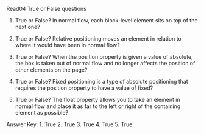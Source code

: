 Read04 True or False questions

1. True or False? In normal flow, each block-level element sits on top of the next one?

2. True or False? Relative positioning moves an element in relation to where it would have been in normal flow?

3. True or False? When the position property is given a value of absolute, the box is taken out of normal flow and no longer affects the position of other elements on the page? 

4. True or False? Fixed positioning is a type of absolute positioning that requires the position property to have a value of fixed? 

5. True or False? The float property allows you to take an element in normal flow and place it as far to the left or right of the containing element as possible?













Answer Key: 1. True 2. True 3. True 4. True 5. True